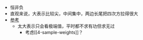- 恒非负
- 直观来说，大表示比较尖，中间集中，两边长尾把四次方拉得很大
- [参考](https://mp.weixin.qq.com/s/Lj9RWx7f9wLB8S9H9AUk_Q)
  - 太大表示只会看极端值，平时都不求有功但求无过
    - 考虑[[4-sample-weights]]？